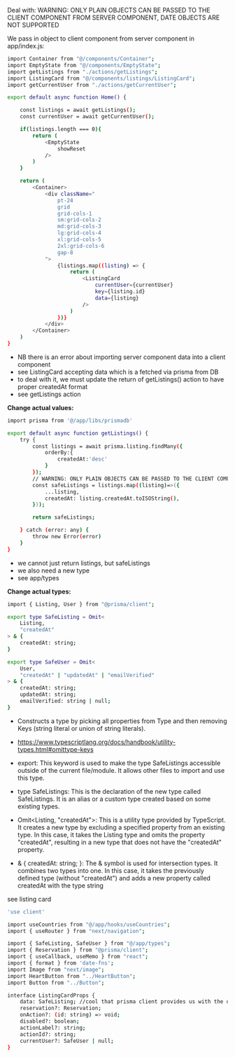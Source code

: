 Deal with: WARNING: ONLY PLAIN OBJECTS CAN BE PASSED TO THE CLIENT COMPONENT FROM SERVER COMPONENT, DATE OBJECTS ARE NOT SUPPORTED 

We pass in object to client component from server component in app/index.js:

```sh
import Container from "@/components/Container";
import EmptyState from "@/components/EmptyState";
import getListings from "./actions/getListings";
import ListingCard from "@/components/listings/ListingCard";
import getCurrentUser from "./actions/getCurrentUser";

export default async function Home() {

    const listings = await getListings();
    const currentUser = await getCurrentUser();

    if(listings.length === 0){
        return (
            <EmptyState
                showReset
            />
        )
    }

    return (
        <Container>
            <div className="
                pt-24
                grid
                grid-cols-1
                sm:grid-cols-2
                md:grid-cols-3
                lg:grid-cols-4
                xl:grid-cols-5
                2xl:grid-cols-6
                gap-8
            ">
                {listings.map((listing) => {
                    return (
                        <ListingCard
                            currentUser={currentUser}
                            key={listing.id}
                            data={listing}
                        />
                    )
                })}
            </div>
        </Container>
    )
}


```
- NB  there is an error about importing server component data into a client component
- see ListingCard accepting data which is a fetched via prisma from DB
- to deal with it, we must update the return of getListings() action to have proper createdAt format 
- see getListings action


**Change actual values:**
```sh
import prisma from '@/app/libs/prismadb'

export default async function getListings() {
    try {
        const listings = await prisma.listing.findMany({
            orderBy:{
                createdAt:'desc'
            }
        });
        // WARNING: ONLY PLAIN OBJECTS CAN BE PASSED TO THE CLIENT COMPONENT FROM SERVER COMPONENT, DATE OBJECTS ARE NOT SUPPORTED 
        const safeListings = listings.map((listing)=>({
            ...listing,
            createdAt: listing.createdAt.toISOString(),
        }));

        return safeListings;

    } catch (error: any) {
        throw new Error(error)
    }
}
```
- we cannot just return listings, but safeListings
- we also need a new type
- see app/types


**Change actual types:**

```sh
import { Listing, User } from "@prisma/client";

export type SafeListing = Omit<
    Listing,
    "createdAt"
> & {
    createdAt: string;
}

export type SafeUser = Omit<
    User,
    "createdAt" | "updatedAt" | "emailVerified"
> & {
    createdAt: string;
    updatedAt: string;
    emailVerified: string | null;
}
```


- Constructs a type by picking all properties from Type and then removing Keys (string literal or union of string literals).
- https://www.typescriptlang.org/docs/handbook/utility-types.html#omittype-keys

- export: This keyword is used to make the type SafeListings accessible outside of the current file/module. It allows other files to import and use this type.

- type SafeListings: This is the declaration of the new type called SafeListings. It is an alias or a custom type created based on some existing types.

- Omit<Listing, "createdAt">: This is a utility type provided by TypeScript. It creates a new type by excluding a specified property from an existing type. In this case, it takes the Listing type and omits the property "createdAt", resulting in a new type that does not have the "createdAt" property.

- & { createdAt: string; }: The & symbol is used for intersection types. It combines two types into one. In this case, it takes the previously defined type (without "createdAt") and adds a new property called createdAt with the type string

see listing card

```sh
'use client'

import useCountries from "@/app/hooks/useCountries";
import { useRouter } from "next/navigation";

import { SafeListing, SafeUser } from "@/app/types";
import { Reservation } from "@prisma/client";
import { useCallback, useMemo } from "react";
import { format } from 'date-fns';
import Image from "next/image";
import HeartButton from "../HeartButton";
import Button from "../Button";

interface ListingCardProps {
    data: SafeListing; //cool that prisma client provides us with the object out of the model 
    reservation?: Reservation;
    onAction?: (id: string) => void;
    disabled?: boolean;
    actionLabel?: string;
    actionId?: string;
    currentUser?: SafeUser | null;
}
```
